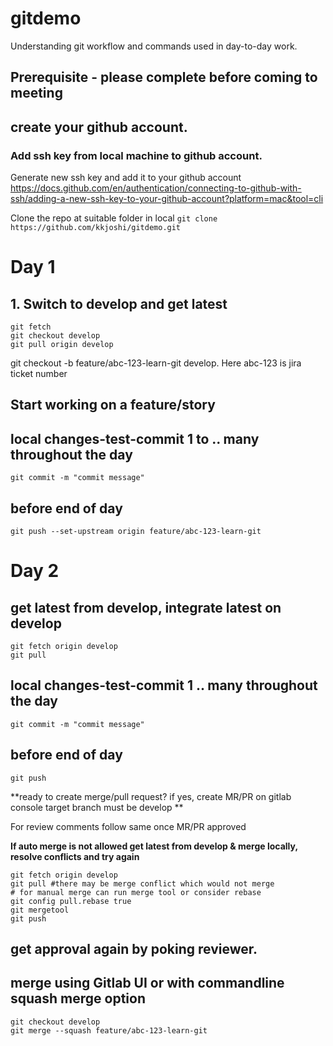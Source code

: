 # gitdemo
Understanding git workflow and commands used in day-to-day work.

## Prerequisite - please complete before coming to meeting
## create your github account.
### Add ssh key from local machine to github account.
Generate new ssh key and add it to your github account
https://docs.github.com/en/authentication/connecting-to-github-with-ssh/adding-a-new-ssh-key-to-your-github-account?platform=mac&tool=cli

Clone the repo at suitable folder in local
`git clone https://github.com/kkjoshi/gitdemo.git`

# Day 1
## 1. Switch to develop and get latest
```
git fetch
git checkout develop 
git pull origin develop
```
git checkout -b feature/abc-123-learn-git develop. Here abc-123 is jira ticket number
## Start working on a feature/story
## local changes-test-commit 1 to .. many throughout the day
`git commit -m "commit message"`

## before end of day
`git push --set-upstream origin feature/abc-123-learn-git`

# Day 2
## get latest from develop, integrate latest on develop
``` 
git fetch origin develop
git pull 
```

## local changes-test-commit 1 .. many throughout the day
`git commit -m "commit message"`

## before end of day
`git push`

**ready to create merge/pull request? if yes,
create MR/PR on gitlab console
target branch must be develop
**

For review comments follow same once MR/PR approved

**If auto merge is not allowed get latest from develop & merge locally, resolve conflicts and try again**
```
git fetch origin develop
git pull #there may be merge conflict which would not merge
# for manual merge can run merge tool or consider rebase
git config pull.rebase true 
git mergetool
git push
```
## get approval again by poking reviewer.
## merge using Gitlab UI or with commandline squash merge option

```
git checkout develop
git merge --squash feature/abc-123-learn-git

```

